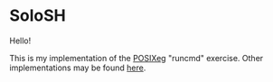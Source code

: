 # SoloSH

Hello!

This is my implementation of the [POSIXeg](https://gitlab.com/monaco/posixeg) "runcmd" exercise.
Other implementations may be found [here](https://github.com/SOII-2016).
